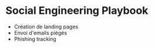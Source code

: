 # Social Engineering Playbook

- Création de landing pages  
- Envoi d'emails piégés  
- Phishing tracking  
